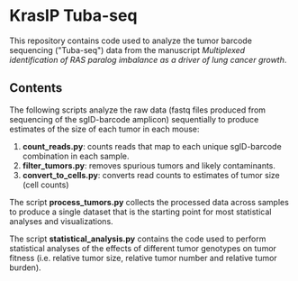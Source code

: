 # KrasIP Tuba-seq

This repository contains code used to analyze the tumor barcode sequencing ("Tuba-seq") data from the manuscript *Multiplexed identification of RAS paralog imbalance as a driver of lung cancer growth*.

## Contents

The following scripts analyze the raw data (fastq files produced from sequencing of the sgID-barcode amplicon) sequentially to produce estimates of the size of each tumor in each mouse:
1. **count_reads.py**: counts reads that map to each unique sgID-barcode combination in each sample.
2. **filter_tumors.py**: removes spurious tumors and likely contaminants.
3. **convert_to_cells.py**: converts read counts to estimates of tumor size (cell counts)

The script **process_tumors.py** collects the processed data across samples to produce a single dataset that is the starting point for most statistical analyses and visualizations.

The script **statistical_analysis.py** contains the code used to perform statistical analyses of the effects of different tumor genotypes on tumor fitness (i.e. relative tumor size, relative tumor number and relative tumor burden).
